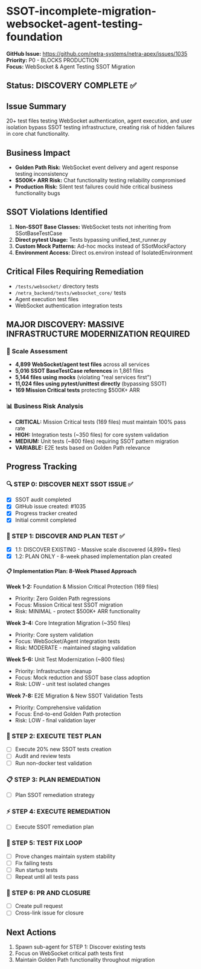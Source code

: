 # SSOT-incomplete-migration-websocket-agent-testing-foundation

**GitHub Issue:** https://github.com/netra-systems/netra-apex/issues/1035  
**Priority:** P0 - BLOCKS PRODUCTION  
**Focus:** WebSocket & Agent Testing SSOT Migration  

## Status: DISCOVERY COMPLETE ✅

## Issue Summary
20+ test files testing WebSocket authentication, agent execution, and user isolation bypass SSOT testing infrastructure, creating risk of hidden failures in core chat functionality.

## Business Impact
- **Golden Path Risk:** WebSocket event delivery and agent response testing inconsistency
- **$500K+ ARR Risk:** Chat functionality testing reliability compromised
- **Production Risk:** Silent test failures could hide critical business functionality bugs

## SSOT Violations Identified
1. **Non-SSOT Base Classes:** WebSocket tests not inheriting from SSotBaseTestCase
2. **Direct pytest Usage:** Tests bypassing unified_test_runner.py  
3. **Custom Mock Patterns:** Ad-hoc mocks instead of SSotMockFactory
4. **Environment Access:** Direct os.environ instead of IsolatedEnvironment

## Critical Files Requiring Remediation
- `/tests/websocket/` directory tests
- `/netra_backend/tests/websocket_core/` tests
- Agent execution test files
- WebSocket authentication integration tests

## MAJOR DISCOVERY: MASSIVE INFRASTRUCTURE MODERNIZATION REQUIRED

### 🚨 Scale Assessment
- **4,899 WebSocket/agent test files** across all services
- **5,016 SSOT BaseTestCase references** in 1,861 files  
- **5,144 files using mocks** (violating "real services first")
- **11,024 files using pytest/unittest directly** (bypassing SSOT)
- **169 Mission Critical tests** protecting $500K+ ARR

### 📊 Business Risk Analysis
- **CRITICAL:** Mission Critical tests (169 files) must maintain 100% pass rate
- **HIGH:** Integration tests (~350 files) for core system validation
- **MEDIUM:** Unit tests (~800 files) requiring SSOT pattern migration
- **VARIABLE:** E2E tests based on Golden Path relevance

## Progress Tracking

### 🔍 STEP 0: DISCOVER NEXT SSOT ISSUE ✅
- [x] SSOT audit completed
- [x] GitHub issue created: #1035
- [x] Progress tracker created
- [x] Initial commit completed

### 🧪 STEP 1: DISCOVER AND PLAN TEST ✅
- [x] 1.1: DISCOVER EXISTING - Massive scale discovered (4,899+ files)
- [x] 1.2: PLAN ONLY - 8-week phased implementation plan created

#### 📋 Implementation Plan: 8-Week Phased Approach
**Week 1-2:** Foundation & Mission Critical Protection (169 files)
- Priority: Zero Golden Path regressions
- Focus: Mission Critical test SSOT migration
- Risk: MINIMAL - protect $500K+ ARR functionality

**Week 3-4:** Core Integration Migration (~350 files)  
- Priority: Core system validation
- Focus: WebSocket/Agent integration tests
- Risk: MODERATE - maintained staging validation

**Week 5-6:** Unit Test Modernization (~800 files)
- Priority: Infrastructure cleanup  
- Focus: Mock reduction and SSOT base class adoption
- Risk: LOW - unit test isolated changes

**Week 7-8:** E2E Migration & New SSOT Validation Tests
- Priority: Comprehensive validation
- Focus: End-to-end Golden Path protection
- Risk: LOW - final validation layer

### 🔨 STEP 2: EXECUTE TEST PLAN
- [ ] Execute 20% new SSOT tests creation
- [ ] Audit and review tests
- [ ] Run non-docker test validation

### 📋 STEP 3: PLAN REMEDIATION
- [ ] Plan SSOT remediation strategy

### ⚡ STEP 4: EXECUTE REMEDIATION
- [ ] Execute SSOT remediation plan

### 🔄 STEP 5: TEST FIX LOOP
- [ ] Prove changes maintain system stability
- [ ] Fix failing tests
- [ ] Run startup tests
- [ ] Repeat until all tests pass

### 🚀 STEP 6: PR AND CLOSURE
- [ ] Create pull request
- [ ] Cross-link issue for closure

## Next Actions
1. Spawn sub-agent for STEP 1: Discover existing tests
2. Focus on WebSocket critical path tests first
3. Maintain Golden Path functionality throughout migration